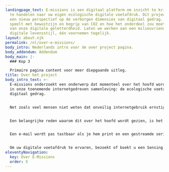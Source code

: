 ```yaml
---
landingpage_text: E-missions is een digitaal platform om inzicht te krijgen en
  te handelen naar uw eigen ecologische digitale voetafdruk. Dit project geeft
  een nieuw perspectief op de verborgen dimensies van digitaal gedrag. Het
  speelt met bewustzijn en begrip van CO2 en hoe het onderdeel zou moeten zijn
  van onze digitale geletterdheid. Laten we werken aan een milieuvriendelijke
  digitale levensstijl, één voornemen tegelijk.
layout: about.njk
permalink: /nl/over-e-missions/
body_intro: Nederlands intro voor de over project pagina.
body_addendum: Addendum
body_main: |-
  ### Kop 3

  Primaire pagina content voor meer diepgaande uitleg.
title: Over het project
body_intro_text: >-
  E-missions onderzoekt een onderwerp dat momenteel over het hoofd wordt gezien
  in onze toenemende internetgedreven samenleving: de ecologische voetafdruk van
  digitaal gedrag.


  Net zoals veel mensen niet weten dat onveilig internetgebruik ernstige risico's met zich meebrengt, zijn de meeste mensen zich er ook niet van bewust dat door het exponentieel toenemende feit van digitale verbondenheid en ons dagelijkse gebruik van streaming, videobellen, sociale media, blockchain en zelfs e-mail onze digitale voetafdruk drastisch groeit.


  Een belangrijke reden waarom dit over het hoofd wordt gezien, is het ontbreken van een tastbare relatie tussen digitaal gedrag en de gevolgen daarvan.


  Een e-mail wordt pas tastbaar als je hem print en een gestreamde serie is minder tastbaar dan een dvd-box in de kast. Sterker nog, er ‘lijken’ helemaal geen grondstoffen te worden gebruikt. Helaas is deze gedachte onjuist, want de toename van de energievraag als gevolg van ons digitale gedrag is een van de snelst groeiende energieverbruikende sectoren ter wereld en zal de komende tijd alleen maar harder groeien.


  Om uw digitale voetafdruk te ervaren, bezoekt of boekt u een Sensing CO2-proeverij. Ga naar de onderwerpen om actie te ondernemen op uw digitale voetafdruk of inspiratie op te doen om digitale innovaties te realiseren. Ga naar onze sectie bronnen voor meer inzichten.
eleventyNavigation:
  key: Over E-Missions
  order: 5
---
```

